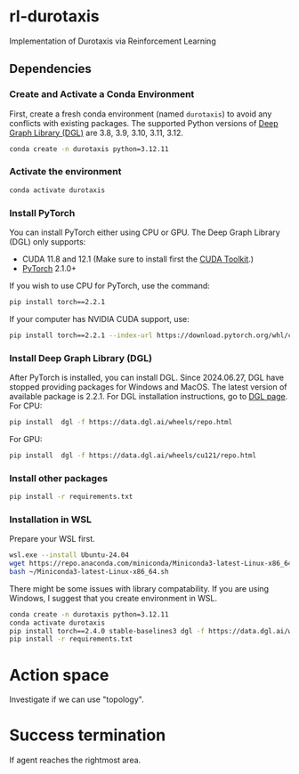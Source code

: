 # rl-durotaxis
Implementation of Durotaxis via Reinforcement Learning


## Dependencies
### Create and Activate a Conda Environment
First, create a fresh conda environment (named `durotaxis`) to avoid any conflicts with existing packages. The supported Python versions of [Deep Graph Library (DGL)](https://www.dgl.ai/pages/start.html) are 3.8, 3.9, 3.10, 3.11, 3.12. 
```bash
conda create -n durotaxis python=3.12.11
```

### Activate the environment
```bash
conda activate durotaxis
```

### Install PyTorch 
You can install PyTorch either using CPU or GPU. The Deep Graph Library (DGL) only supports:
* CUDA 11.8 and 12.1 (Make sure to install first the [CUDA Toolkit](https://developer.nvidia.com/cuda-downloads?target_os=Windows&target_arch=x86_64&target_version=11&target_type=exe_local).)
* [PyTorch](https://pytorch.org/get-started/locally/) 2.1.0+

If you wish to use CPU for PyTorch, use the command:
```bash
pip install torch==2.2.1
```

If your computer has NVIDIA CUDA support, use:
```bash
pip install torch==2.2.1 --index-url https://download.pytorch.org/whl/cu121
```

### Install Deep Graph Library (DGL)
After PyTorch is installed, you can install DGL. Since 2024.06.27, DGL have stopped providing packages for Windows and MacOS. The latest version of available package is 2.2.1. For DGL installation instructions, go to [DGL page](https://www.dgl.ai/pages/start.html).
For CPU:
```bash
pip install  dgl -f https://data.dgl.ai/wheels/repo.html
```
For GPU:
```bash
pip install  dgl -f https://data.dgl.ai/wheels/cu121/repo.html
```

### Install other packages
```bash
pip install -r requirements.txt
```

### Installation in WSL
Prepare your WSL first.
```bash
wsl.exe --install Ubuntu-24.04
wget https://repo.anaconda.com/miniconda/Miniconda3-latest-Linux-x86_64.sh
bash ~/Miniconda3-latest-Linux-x86_64.sh
```
There might be some issues with library compatability. If you are using Windows, I suggest that you create environment in WSL.
```bash
conda create -n durotaxis python=3.12.11
conda activate durotaxis
pip install torch==2.4.0 stable-baselines3 dgl -f https://data.dgl.ai/wheels/torch-2.4/repo.html
pip install -r requirements.txt
```

# Action space
Investigate if we can use "topology".

# Success termination
If agent reaches the rightmost area.
